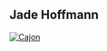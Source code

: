 ## Jade Hoffmann

[![Cajon](http://mojkontakt.com/wp-content/uploads/2016/04/savethebees.jpg)](https://docs.google.com/presentation/d/1DnbvAdeMb2-mIjHHY7XaCKZIOKJaRGq7EWkb9tX-5nw/pub?start=false&loop=false&delayms=5000)
